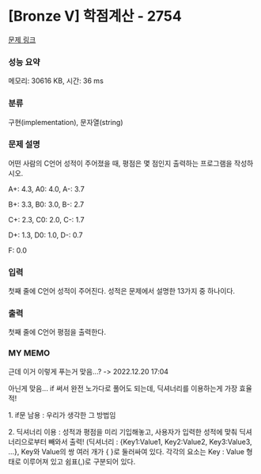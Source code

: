 # [Bronze V] 학점계산 - 2754 

[문제 링크](https://www.acmicpc.net/problem/2754) 

### 성능 요약

메모리: 30616 KB, 시간: 36 ms

### 분류

구현(implementation), 문자열(string)

### 문제 설명

<p>어떤 사람의 C언어 성적이 주어졌을 때, 평점은 몇 점인지 출력하는 프로그램을 작성하시오.</p>

<p>A+: 4.3, A0: 4.0, A-: 3.7</p>

<p>B+: 3.3, B0: 3.0, B-: 2.7</p>

<p>C+: 2.3, C0: 2.0, C-: 1.7</p>

<p>D+: 1.3, D0: 1.0, D-: 0.7</p>

<p>F: 0.0</p>

### 입력 

 <p>첫째 줄에 C언어 성적이 주어진다. 성적은 문제에서 설명한 13가지 중 하나이다.</p>

### 출력 

 <p>첫째 줄에 C언어 평점을 출력한다.</p>

### MY MEMO

 <p>근데 이거 이렇게 푸는거 맞음...? -> 2022.12.20 17:04</p>
 <p>아닌게 맞음... if 써서 완전 노가다로 풀어도 되는데, 딕셔너리를 이용하는게 가장 효율적!</p>
 <p>1. if문 남용 : 우리가 생각한 그 방법임</p>
 <p>2. 딕셔너리 이용 : 성적과 평점을 미리 기입해놓고, 사용자가 입력한 성적에 맞춰 딕셔너리으로부터 빼와서 출력! (딕셔너리 : {Key1:Value1, Key2:Value2, Key3:Value3, ...}, Key와 Value의 쌍 여러 개가 { }로 둘러싸여 있다. 각각의 요소는 Key : Value 형태로 이루어져 있고 쉼표(,)로 구분되어 있다.</p>

